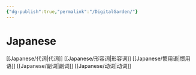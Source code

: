 ```yaml
---
{"dg-publish":true,"permalink":"/DigitalGarden/"}
---
```


# Japanese
[[Japanese/代词\|代词]]
[[Japanese/形容词\|形容词]]
[[Japanese/惯用语\|惯用语]]
[[Japanese/副词\|副词]]
[[Japanese/动词\|动词]]